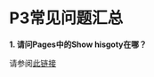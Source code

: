 # P3常见问题汇总

**1. 请问Pages中的Show hisgoty在哪？**

请参阅[此链接](http://onlinehelp.tableau.com/current/pro/desktop/en-us/buildmanual_shelves_pages.html)